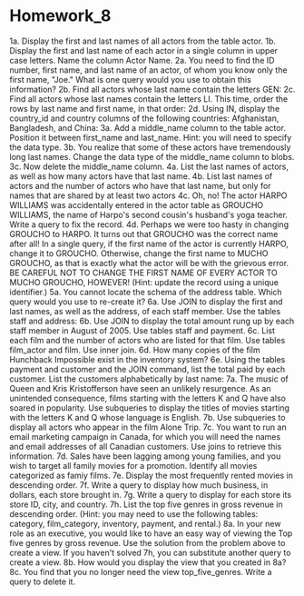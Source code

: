 # Homework_8
1a. Display the first and last names of all actors from the table actor. 
1b. Display the first and last name of each actor in a single column in upper case letters. Name the column Actor Name. 
2a. You need to find the ID number, first name, and last name of an actor, of whom you know only the first name, "Joe." What is one query would you use to obtain this information?
2b. Find all actors whose last name contain the letters GEN:
2c. Find all actors whose last names contain the letters LI. This time, order the rows by last name and first name, in that order:
2d. Using IN, display the country_id and country columns of the following countries: Afghanistan, Bangladesh, and China:
3a. Add a middle_name column to the table actor. Position it between first_name and last_name. Hint: you will need to specify the data type.
3b. You realize that some of these actors have tremendously long last names. Change the data type of the middle_name column to blobs.
3c. Now delete the middle_name column.
4a. List the last names of actors, as well as how many actors have that last name.
4b. List last names of actors and the number of actors who have that last name, but only for names that are shared by at least two actors
4c. Oh, no! The actor HARPO WILLIAMS was accidentally entered in the actor table as GROUCHO WILLIAMS, the name of Harpo's second cousin's husband's yoga teacher. Write a query to fix the record.
4d. Perhaps we were too hasty in changing GROUCHO to HARPO. It turns out that GROUCHO was the correct name after all! In a single query, if the first name of the actor is currently HARPO, change it to GROUCHO. Otherwise, change the first name to MUCHO GROUCHO, as that is exactly what the actor will be with the grievous error. BE CAREFUL NOT TO CHANGE THE FIRST NAME OF EVERY ACTOR TO MUCHO GROUCHO, HOWEVER! (Hint: update the record using a unique identifier.)
5a. You cannot locate the schema of the address table. Which query would you use to re-create it? 
6a. Use JOIN to display the first and last names, as well as the address, of each staff member. Use the tables staff and address:
6b. Use JOIN to display the total amount rung up by each staff member in August of 2005. Use tables staff and payment. 
6c. List each film and the number of actors who are listed for that film. Use tables film_actor and film. Use inner join.
6d. How many copies of the film Hunchback Impossible exist in the inventory system?
6e. Using the tables payment and customer and the JOIN command, list the total paid by each customer. List the customers alphabetically by last name:
7a. The music of Queen and Kris Kristofferson have seen an unlikely resurgence. As an unintended consequence, films starting with the letters K and Q have also soared in popularity. Use subqueries to display the titles of movies starting with the letters K and Q whose language is English. 
7b. Use subqueries to display all actors who appear in the film Alone Trip.
7c. You want to run an email marketing campaign in Canada, for which you will need the names and email addresses of all Canadian customers. Use joins to retrieve this information.
7d. Sales have been lagging among young families, and you wish to target all family movies for a promotion. Identify all movies categorized as famiy films.
7e. Display the most frequently rented movies in descending order.
7f. Write a query to display how much business, in dollars, each store brought in.
7g. Write a query to display for each store its store ID, city, and country.
7h. List the top five genres in gross revenue in descending order. (Hint: you may need to use the following tables: category, film_category, inventory, payment, and rental.)
8a. In your new role as an executive, you would like to have an easy way of viewing the Top five genres by gross revenue. Use the solution from the problem above to create a view. If you haven't solved 7h, you can substitute another query to create a view.
8b. How would you display the view that you created in 8a?
8c. You find that you no longer need the view top_five_genres. Write a query to delete it.
